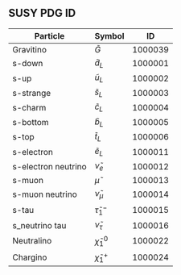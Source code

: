 ## SUSY PDG ID 

| Particle                  | Symbol                   | ID      |
| ------------------------- | ----------------------------- | ------- |
| Gravitino                 | $\widetilde{G}$               | 1000039 |
| s-down                    | $\widetilde{d}_{L}$           | 1000001 |
| s-up                      | $\widetilde{u}_{L}$           | 1000002 |
| s-strange                 | $\widetilde{s}_{L}$           | 1000003 |
| s-charm                   | $\widetilde{c}_{L}$           | 1000004 |
| s-bottom                  | $\widetilde{b}_{L}$           | 1000005 |
| s-top                     | $\widetilde{t}_{L}$           | 1000006 |
| s-electron           | $\widetilde{e}_{L}$           | 1000011 |
| s-electron neutrino  | $\widetilde{\nu}_{e}$    | 1000012 |
| s-muon                    | $\widetilde{\mu}$             | 1000013 |
| s-muon neutrino           | $\widetilde{\nu}_{\mu}$  | 1000014 |
| s-tau                     | $\widetilde{\tau}_{1}^{-}$    | 1000015 |
| s_neutrino tau            | $\widetilde{\nu}_{\tau}$      | 1000016 |
| Neutralino                | $\widetilde{\chi}_{1}^{0}$    | 1000022 |
| Chargino                  | $\widetilde{\chi}_{1}^{+}$    | 1000024 |

